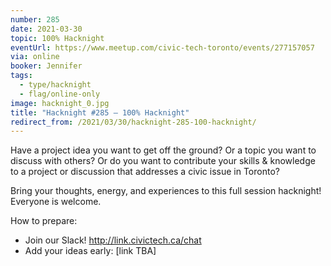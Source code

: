 ```yaml
---
number: 285
date: 2021-03-30
topic: 100% Hacknight
eventUrl: https://www.meetup.com/civic-tech-toronto/events/277157057
via: online
booker: Jennifer
tags:
  - type/hacknight
  - flag/online-only
image: hacknight_0.jpg
title: "Hacknight #285 – 100% Hacknight"
redirect_from: /2021/03/30/hacknight-285-100-hacknight/
---
```


Have a project idea you want to get off the ground? Or a topic you want to discuss with others? Or do you want to contribute your skills & knowledge to a project or discussion that addresses a civic issue in Toronto?

Bring your thoughts, energy, and experiences to this full session hacknight! Everyone is welcome.

How to prepare:
- Join our Slack! http://link.civictech.ca/chat
- Add your ideas early: [link TBA]
